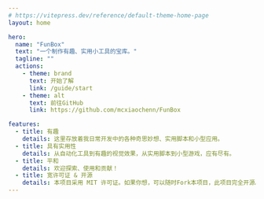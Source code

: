 ```yaml
---
# https://vitepress.dev/reference/default-theme-home-page
layout: home

hero:
  name: "FunBox"
  text: "一个制作有趣、实用小工具的宝库。"
  tagline: ""
  actions:
    - theme: brand
      text: 开始了解
      link: /guide/start
    - theme: alt
      text: 前往GitHub
      link: https://github.com/mcxiaochenn/FunBox

features:
  - title: 有趣
    details: 这里存放着我日常开发中的各种奇思妙想、实用脚本和小型应用。
  - title: 具有实用性
    details: 从自动化工具到有趣的视觉效果，从实用脚本到小型游戏，应有尽有。
  - title: 平和
    details: 欢迎探索、使用和贡献！
  - title: 宽许可证 & 开源
    details: 本项目采用 MIT 许可证。如果你想，可以随时Fork本项目，此项目完全开源。
---
```


